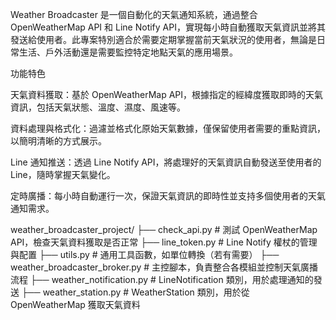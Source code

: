 Weather Broadcaster 是一個自動化的天氣通知系統，通過整合 OpenWeatherMap API 和 Line Notify API，實現每小時自動獲取天氣資訊並將其發送給使用者。此專案特別適合於需要定期掌握當前天氣狀況的使用者，無論是日常生活、戶外活動還是需要監控特定地點天氣的應用場景。

功能特色

天氣資料獲取：基於 OpenWeatherMap API，根據指定的經緯度獲取即時的天氣資訊，包括天氣狀態、溫度、濕度、風速等。

資料處理與格式化：過濾並格式化原始天氣數據，僅保留使用者需要的重點資訊，以簡明清晰的方式展示。

Line 通知推送：透過 Line Notify API，將處理好的天氣資訊自動發送至使用者的 Line，隨時掌握天氣變化。

定時廣播：每小時自動運行一次，保證天氣資訊的即時性並支持多個使用者的天氣通知需求。

weather_broadcaster_project/
├── check_api.py                  # 測試 OpenWeatherMap API，檢查天氣資料獲取是否正常
├── line_token.py                 # Line Notify 權杖的管理與配置
├── utils.py                      # 通用工具函數，如單位轉換（若有需要）
├── weather_broadcaster_broker.py # 主控腳本，負責整合各模組並控制天氣廣播流程
├── weather_notification.py       # LineNotification 類別，用於處理通知的發送
├── weather_station.py            # WeatherStation 類別，用於從 OpenWeatherMap 獲取天氣資料
